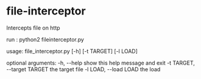 # file-interceptor
Intercepts file on http 

run : python2 fileinterceptor.py

usage: file_interceptor.py [-h] [-t TARGET] [-l LOAD]

optional arguments:
  -h, --help            show this help message and exit
  -t TARGET, --target TARGET
                        the target file
  -l LOAD, --load LOAD  the load
